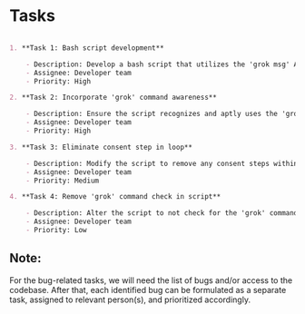 # Tasks

```markdown

1. **Task 1: Bash script development**

    - Description: Develop a bash script that utilizes the 'grok msg' AI tool for code evolution. 
    - Assignee: Developer team
    - Priority: High

2. **Task 2: Incorporate 'grok' command awareness**

    - Description: Ensure the script recognizes and aptly uses the 'grok' command and its 'msg' subcommand.
    - Assignee: Developer team
    - Priority: High

3. **Task 3: Eliminate consent step in loop**

    - Description: Modify the script to remove any consent steps within its loop.
    - Assignee: Developer team
    - Priority: Medium

4. **Task 4: Remove 'grok' command check in script**

    - Description: Alter the script to not check for the 'grok' command prior to its execution.
    - Assignee: Developer team
    - Priority: Low

```
## Note:

For the bug-related tasks, we will need the list of bugs and/or access to the codebase. After that, each identified bug can be formulated as a separate task, assigned to relevant person(s), and prioritized accordingly.

